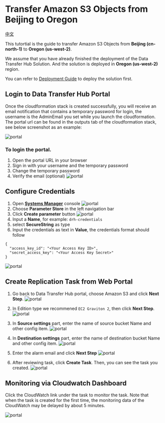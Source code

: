 # Transfer Amazon S3 Objects from Beijing to Oregon

[中文](./tutortial-beijing-to-oregon-s3_CN.md)

This tutortial is the guide to transfer Amazon S3 Objects from **Beijing (cn-north-1)** to **Oregon (us-west-2)**. 

We assume that you have already finished the deployment of the Data Transfer Hub Solution. And the solution is deployed in **Oregon (us-west-2)** region. 

You can refer to [Deployment Guide](../README.md) to deploy the solution first.

## Login to Data Transfer Hub Portal
Once the cloudformation stack is created successfully, you will receive an email notification that contains a temporary password for login, the username is the AdminEmail you set while you launch the cloudformation.
The portal url can be found in the outputs tab of the cloudformation stack, see below screenshot as an example:

![portal](images/portal.jpg)

### To login the portal.

1. Open the portal URL in your browser
2. Sign in with your username and the temporary password
3. Change the temporary password
4. Verify the email (optional)
![portal](images/tutortial/us-west-2-to-cn-north-1/portal_login.png)

## Configure Credentials
1. Open **[Systems Manager](https://us-west-2.console.aws.amazon.com/systems-manager/home?region=us-west-2#)** console
![portal](images/tutortial/us-west-2-to-cn-north-1/ssm.png)
2. Choose **Parameter Store** in the left navigation bar
3. Click **Create parameter** button
![portal](images/tutortial/us-west-2-to-cn-north-1/ssm_parameter_1.png)
4. Input a **Name**, for example: `drh-credentials`
5. select **SecureString** as type
6. Input the credentials as text in **Value**, the credentials format should follow
```
{
  "access_key_id": "<Your Access Key ID>",
  "secret_access_key": "<Your Access Key Secret>"
}
```
![portal](images/tutortial/us-west-2-to-cn-north-1/ssm_parameter_2.png)

## Create Replication Task from Web Portal
1. Go back to Data Transfer Hub portal, choose Amazon S3 and click **Next Step**.
![portal](images/tutortial/us-west-2-to-cn-north-1/create_task_1.png)

2. In Edition type we recommened `EC2 Graviton 2`, then click **Next Step**.
![portal](images/tutortial/us-west-2-to-cn-north-1/create_task_2.png)

3. In **Source settings** part, enter the name of source bucket Name and other config item. 
![portal](images/tutortial/us-west-2-to-cn-north-1/create_task_source.png)

4. In **Destination settings** part, enter the name of destination bucket Name and other config item.
![portal](images/tutortial/us-west-2-to-cn-north-1/create_task_destination.png)

5. Enter the alarm email and click **Next Step**
![portal](images/tutortial/us-west-2-to-cn-north-1/create_task_email.png)

6. After reviewing task, click **Create Task**. Then, you can see the task you created.
![portal](images/tutortial/us-west-2-to-cn-north-1/task_result_1.png)



## Monitoring via Cloudwatch Dashboard

Click the CloudWatch link under the task to monitor the task. Note that when the task is created for the first time, the monitoring data of the CloudWatch may be delayed by about 5 minutes.

![portal](images/tutortial/us-west-2-to-cn-north-1/task_result_2.png)